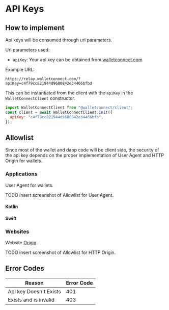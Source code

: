 # API Keys

## How to implement

Api keys will be consumed through url parameters.

Url parameters used:

- `apiKey`: Your api key can be obtained from [walletconnect.com](https://walletconnect.com)

Example URL:

`https://relay.walletconnect.com/?apiKey=c4f79cc821944d9680842e34466bfbd`

This can be instantiated from the client with the `apiKey` in the `WalletConnectClient` constructor.

```javascript
import WalletConnectClient from "@walletconnect/client";
const client = await WalletConnectClient.init({
  apiKey: "c4f79cc821944d9680842e34466bfb",
});
```

## Allowlist

Since most of the wallet and dapp code will be client side, the security of the api key depends on the proper implementation of User Agent and HTTP Origin for wallets.

### Applications

User Agent for wallets.

TODO insert screenshot of Allowlist for User Agent.

#### Kotlin

#### Swift

### Websites

Website [Origin](https://developer.mozilla.org/en-US/docs/Web/HTTP/Headers/Origin).

TODO insert screenshot of Allowlist for HTTP Origin.

## Error Codes

| Reason                 | Error Code |
| ---------------------- | ---------- |
| Api key Doesn't Exists | 401        |
| Exists and is invalid  | 403        |
